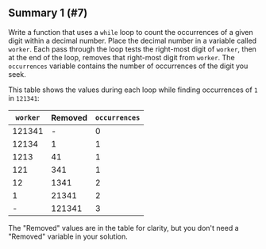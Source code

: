 ## Summary 1 (#7)

Write a function that uses a `while` loop to count the occurrences of a given
digit within a decimal number. Place the decimal number in a variable called
`worker`. Each pass through the loop tests the right-most digit of `worker`,
then at the end of the loop, removes that right-most digit from `worker`. The
`occurrences` variable contains the number of occurrences of the digit you
seek.

This table shows the values during each loop while finding occurrences of `1`
in `121341`:

| `worker` | Removed | `occurrences` |
|----------|---------|---------------|
| 121341   | -       | 0             |
| 12134    | 1       | 1             |
| 1213     | 41      | 1             |
| 121      | 341     | 1             |
| 12       | 1341    | 2             |
| 1        | 21341   | 2             |
| -        | 121341  | 3             |

The "Removed" values are in the table for clarity, but you don't need a
"Removed" variable in your solution.